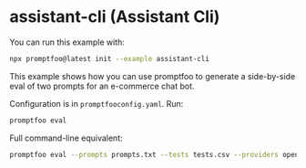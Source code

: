 # assistant-cli (Assistant Cli)

You can run this example with:

```sh
npx promptfoo@latest init --example assistant-cli
```

This example shows how you can use promptfoo to generate a side-by-side eval of two prompts for an e-commerce chat bot.

Configuration is in `promptfooconfig.yaml`. Run:

```sh
promptfoo eval
```

Full command-line equivalent:

```sh
promptfoo eval --prompts prompts.txt --tests tests.csv --providers openai:gpt-4.1-mini --output output.json
```
